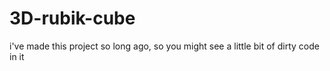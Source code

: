 # 3D-rubik-cube
i've made this project so long ago, so you might see a little bit of dirty code in it
